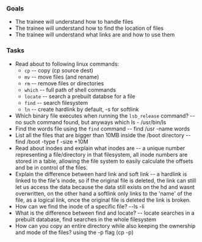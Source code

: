 ### Goals
- The trainee will understand how to handle files
- The trainee will understand how to find the location of files
- The trainee will understand what links are and how to use them

### Tasks
- Read about to following linux commands:
  - `cp` -- copy (cp source dest)
  - `mv` -- move files (and rename)
  - `rm` -- remove files or directories
  - `which` -- full path of shell commands
  - `locate` -- search a prebuilt databse for a file
  - `find` -- search filesystem
  - `ln` -- create hardlink by default, -s for softlink
- Which binary file executes when running the `lsb_release` command? -- no such command found, but anyways which ls - /usr/bin/ls
- Find the words file using the `find` command -- find /usr -name words
- List all the files that are bigger than 10MB inside the /boot directory -- find /boot -type f -size +10M
- Read about inodes and explain what inodes are -- a unique number representing a file/directory in that filesystem, all inode numbers are stored in a table, allowing the file system to easily calculate the offsets and be in control of the files.
- Explain the difference between hard link and soft link -- a hardlink is linked to the file's inode, so if the original file is deleted, the link can still let us access the data because the data still exists on the hd and wasnt overwritten, on the other hand a softlink only links to the 'name' of the file, as a logical link, once the original file is deleted the link is broken.
- How can we find the inode of a specific file? --ls -li
- What is the difference between find and locate? -- locate searches in a prebuilt database, find searches in the whole filesystem
- How can you copy an entire directory while also keeping the ownership and mode of the files? using the -p flag (cp -p)
